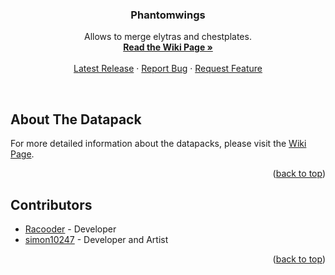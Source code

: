 <a name="readme-top"></a>

<h3 align="center">Phantomwings</h3>

<p align="center">
    Allows to merge elytras and chestplates.
    <br/>
    <a href="https://github.com/Racoonia-Datapacks/datapacks/wiki/Phantomwings"><strong>Read the Wiki Page »</strong></a>
    <br/>
    <br/>
    <a href="https://github.com/Racoonia-Datapacks/datapacks/releases/tag/phantomwings">Latest Release</a>
    ·
    <a href="https://github.com/Racoonia-Datapacks/datapacks/issues/new?assignees=&labels=bug,phantomwings&projects=&template=bug_report.yaml&title=%5BBug%5D%3A+">Report Bug</a>
    ·
    <a href="https://github.com/Racoonia-Datapacks/datapacks/issues/new?assignees=&labels=enhancement,phantomwings&projects=&template=feature_request.yaml&title=%5BFeature%5D%3A+">Request Feature</a>
</p>
</div>

<br/>

<!-- ABOUT THE DATAPACK -->
## About The Datapack

For more detailed information about the datapacks, please visit the [Wiki Page](https://github.com/Racoonia-Datapacks/datapacks/wiki/Racooniacore).

<p align="right">(<a href="#readme-top">back to top</a>)</p>

<!-- CONTRIBUTORS -->
## Contributors

* [Racooder](https://github.com/Racooder) - Developer
* [simon10247](https://github.com/simon10247) - Developer and Artist

<p align="right">(<a href="#readme-top">back to top</a>)</p>
